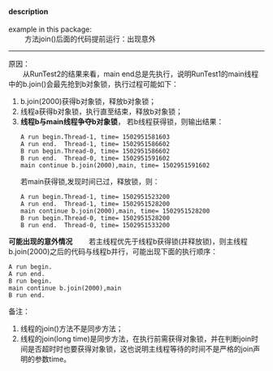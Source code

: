 #### description
example in this package:  
&emsp;&emsp; 方法join()后面的代码提前运行：出现意外
	 
*** 
原因：  
&emsp;&emsp;从RunTest2的结果来看，main end总是先执行，说明RunTest1的main线程中的b.join()会最先抢到b对象锁，执行过程可能如下：
1. b.join(2000)获得b对象锁，释放b对象锁；
2. 线程a获得b对象锁，执行直至结束，释放b对象锁；
3. **线程b与main线程争夺b对象锁**， 若b线程获得锁，则输出结果：
	```
	A run begin.Thread-1, time= 1502951581603
	A run end.  Thread-1, time= 1502951586602
	B run begin.Thread-0, time= 1502951586602
	B run end.  Thread-0, time= 1502951591602
	main continue b.join(2000),main, time= 1502951591602
	```
	若main获得锁,发现时间已过，释放锁，则：
	```
	A run begin.Thread-1, time= 1502951523200
	A run end.  Thread-1, time= 1502951528200
	main continue b.join(2000),main, time= 1502951528200
	B run begin.Thread-0, time= 1502951528200
	B run end.  Thread-0, time= 1502951533200
	```
  
**可能出现的意外情况**
&emsp;&emsp;若主线程优先于线程b获得锁(并释放锁)，则主线程b.join(2000)之后的代码与线程b并行，可能出现下面的执行顺序：
```
A run begin.
A run end.
B run begin.
main continue b.join(2000),main
B run end.
```

备注：
1. 线程的join()方法不是同步方法；
2. 线程的join(long time)是同步方法，在执行前需获得对象锁，并在判断join时间是否超时时也要获得对象锁，这也说明主线程等待的时间不是严格的join声明的参数time。